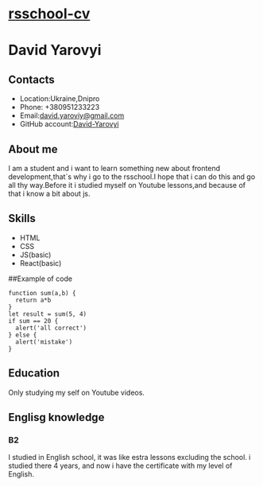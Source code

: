 # [rsschool-cv](https://david-yarovyi.github.io/rsschool-cv)

# David Yarovyi

## Contacts
* Location:Ukraine,Dnipro
* Phone: +380951233223
* Email:david.yaroviy@gmail.com
* GitHub account:[David-Yarovyi](https://github.com/David-Yarovyi)


 ## About me
I am a student and i want to learn something new about frontend development,that`s why i go to the rsschool.I hope that i can do this and go all thy way.Before it i studied myself on Youtube lessons,and because of that i know a bit about js.

## Skills
* HTML
* CSS
* JS(basic)
* React(basic)

##Example of code
```
function sum(a,b) {
  return a*b
}
let result = sum(5, 4)
if sum == 20 {
  alert('all correct')
} else {
  alert('mistake')
}
```

## Education
Only studying my self on Youtube videos.

## Englisg knowledge
### B2
I studied in English school, it was like estra lessons excluding the school. i studied there 4 years, and now i have the certificate with my level of English.






